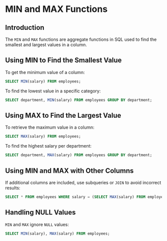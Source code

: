 # MIN and MAX Functions

## Introduction
The `MIN` and `MAX` functions are aggregate functions in SQL used to find the smallest and largest values in a column.

## Using MIN to Find the Smallest Value
To get the minimum value of a column:

```sql
SELECT MIN(salary) FROM employees;
```

To find the lowest value in a specific category:

```sql
SELECT department, MIN(salary) FROM employees GROUP BY department;
```

## Using MAX to Find the Largest Value
To retrieve the maximum value in a column:

```sql
SELECT MAX(salary) FROM employees;
```

To find the highest salary per department:

```sql
SELECT department, MAX(salary) FROM employees GROUP BY department;
```

## Using MIN and MAX with Other Columns
If additional columns are included, use subqueries or `JOIN` to avoid incorrect results:

```sql
SELECT * FROM employees WHERE salary = (SELECT MAX(salary) FROM employees);
```

## Handling NULL Values
`MIN` and `MAX` ignore `NULL` values:

```sql
SELECT MIN(salary), MAX(salary) FROM employees;
```
